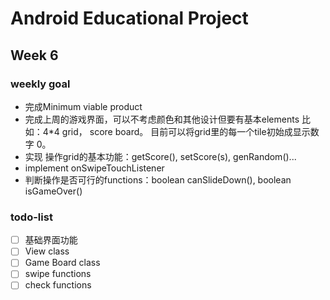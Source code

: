 # Android Educational Project
## Week 6 
### weekly goal
- 完成Minimum viable product
- 完成上周的游戏界面，可以不考虑颜色和其他设计但要有基本elements 比如：4*4 grid， score board。 目前可以将grid里的每一个tile初始成显示数字 0。
- 实现 操作grid的基本功能：getScore(), setScore(s), genRandom()...
- implement onSwipeTouchListener
- 判断操作是否可行的functions：boolean canSlideDown(), boolean isGameOver()
### todo-list
- [ ] 基础界面功能
- [ ] View class
- [ ] Game Board class
- [ ] swipe functions
- [ ] check functions
